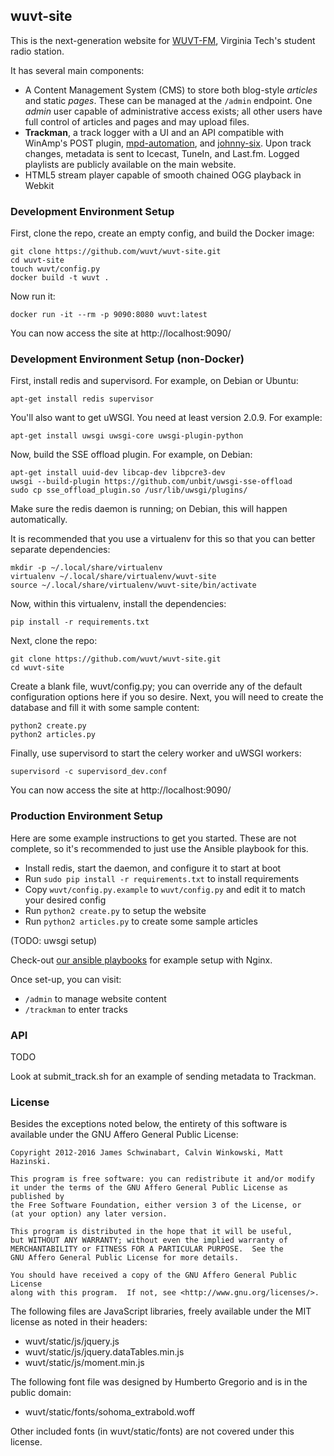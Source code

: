 ## wuvt-site
This is the next-generation website for [WUVT-FM](https://www.wuvt.vt.edu), 
Virginia Tech's student radio station.

It has several main components:
- A Content Management System (CMS) to store both blog-style *articles* and 
  static *pages*. These can be managed at the `/admin` endpoint. One *admin*
  user capable of administrative access exists; all other users have full 
  control of articles and pages and may upload files. 
- **Trackman**, a track logger with a UI and an API compatible with WinAmp's
  POST plugin, [mpd-automation](https://github.com/wuvt/mpd-automation),
  and [johnny-six](https://github.com/wuvt/johnny-six).
  Upon track changes, metadata is sent to Icecast, TuneIn, and Last.fm. Logged 
  playlists are publicly available on the main website. 
- HTML5 stream player capable of smooth chained OGG playback in Webkit

### Development Environment Setup
First, clone the repo, create an empty config, and build the Docker image:

```
git clone https://github.com/wuvt/wuvt-site.git
cd wuvt-site
touch wuvt/config.py
docker build -t wuvt .
```

Now run it:
```
docker run -it --rm -p 9090:8080 wuvt:latest
```

You can now access the site at http://localhost:9090/

### Development Environment Setup (non-Docker)
First, install redis and supervisord. For example, on Debian or Ubuntu:

```
apt-get install redis supervisor
```

You'll also want to get uWSGI. You need at least version 2.0.9. For example:

```
apt-get install uwsgi uwsgi-core uwsgi-plugin-python
```

Now, build the SSE offload plugin. For example, on Debian:

```
apt-get install uuid-dev libcap-dev libpcre3-dev
uwsgi --build-plugin https://github.com/unbit/uwsgi-sse-offload
sudo cp sse_offload_plugin.so /usr/lib/uwsgi/plugins/
```

Make sure the redis daemon is running; on Debian, this will happen
automatically.

It is recommended that you use a virtualenv for this so that you can better
separate dependencies:

```
mkdir -p ~/.local/share/virtualenv
virtualenv ~/.local/share/virtualenv/wuvt-site
source ~/.local/share/virtualenv/wuvt-site/bin/activate
```

Now, within this virtualenv, install the dependencies:

```
pip install -r requirements.txt
```

Next, clone the repo:

```
git clone https://github.com/wuvt/wuvt-site.git
cd wuvt-site
```

Create a blank file, wuvt/config.py; you can override any of the default
configuration options here if you so desire. Next, you will need to create the
database and fill it with some sample content:

```
python2 create.py
python2 articles.py
```

Finally, use supervisord to start the celery worker and uWSGI workers:

```
supervisord -c supervisord_dev.conf
```

You can now access the site at http://localhost:9090/

### Production Environment Setup
Here are some example instructions to get you started. These are not complete,
so it's recommended to just use the Ansible playbook for this. 
- Install redis, start the daemon, and configure it to start at boot
- Run `sudo pip install -r requirements.txt` to install requirements
- Copy `wuvt/config.py.example` to `wuvt/config.py` and edit it to match your desired config
- Run `python2 create.py` to setup the website
- Run `python2 articles.py` to create some sample articles

(TODO: uwsgi setup)

Check-out [our ansible playbooks](https://github.com/wuvt/wuvt-ansible) for
example setup with Nginx.

Once set-up, you can visit:
- `/admin` to manage website content
- `/trackman` to enter tracks

### API
TODO

Look at submit_track.sh for an example of sending metadata to Trackman.


### License

Besides the exceptions noted below, the entirety of this software is available
under the GNU Affero General Public License:

```
Copyright 2012-2016 James Schwinabart, Calvin Winkowski, Matt Hazinski.

This program is free software: you can redistribute it and/or modify
it under the terms of the GNU Affero General Public License as published by
the Free Software Foundation, either version 3 of the License, or
(at your option) any later version.

This program is distributed in the hope that it will be useful,
but WITHOUT ANY WARRANTY; without even the implied warranty of
MERCHANTABILITY or FITNESS FOR A PARTICULAR PURPOSE.  See the
GNU Affero General Public License for more details.

You should have received a copy of the GNU Affero General Public License
along with this program.  If not, see <http://www.gnu.org/licenses/>.
```

The following files are JavaScript libraries, freely available under the MIT
license as noted in their headers:
* wuvt/static/js/jquery.js
* wuvt/static/js/jquery.dataTables.min.js
* wuvt/static/js/moment.min.js

The following font file was designed by Humberto Gregorio and is in the public
domain:
* wuvt/static/fonts/sohoma_extrabold.woff

Other included fonts (in wuvt/static/fonts) are not covered under this license.
